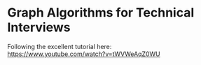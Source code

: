# Graph Algorithms for Technical Interviews

Following the excellent tutorial here:  
https://www.youtube.com/watch?v=tWVWeAqZ0WU
